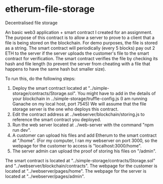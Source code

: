 # etherum-file-storage
Decentralised file storage

An basic web3 application + smart contract I created for an assignment. The purpose of this contract is to allow a server to prove to a client that a file is being stored on the blockchain.
For demo purposes, the file is stored as a string. The smart contract will periodically (every 5 blocks) pay out 2 ETH to the server if the server uploads the customer's file to the smart contract for verification. The smart contract verifies the file by checking its hash and file length (to prevent the server from cheating with a file that happens to have the same hash but smaller size).

To run this, do the following steps:

1) Deploy the smart contract located at "../simple-storage/contracts/Storage.sol". You might have to add in the details of your blockchain in ../simple-storage/truffle-config.js (I am running Ganache on my local host, port 7545) We will assume that the file storage server is the one who deploys this contract.
2) Edit the contract address at ../webserver/blockchain/storing.js to reference the smart contract you deployed.
3) Run the web server located at ../web-server with the command "npm run dev".
4) A customer can upload his files and add Etherum to the smart contract at "<web server>/home". (For my computer, I ran my webserver on port 3000, so the webpage for the customer to access is "localhost:3000/home".
5) The server admin can upload the proof of storing his files on "<web server>/admin".

The smart contract is located at "../simple-storage/contracts/Storage.sol" and "../webserver/blockchain/contracts".
The webpage for the customer is located at "../webserver/pages/home".
The webpage for the server is located at "../webserver/pages/admin".
